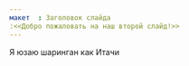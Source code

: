 ```yaml
---
макет  : Заголовок слайда
:<<Добро пожаловать на наш второй слайд!>>
---
```

Я юзаю шаринган как Итачи 
